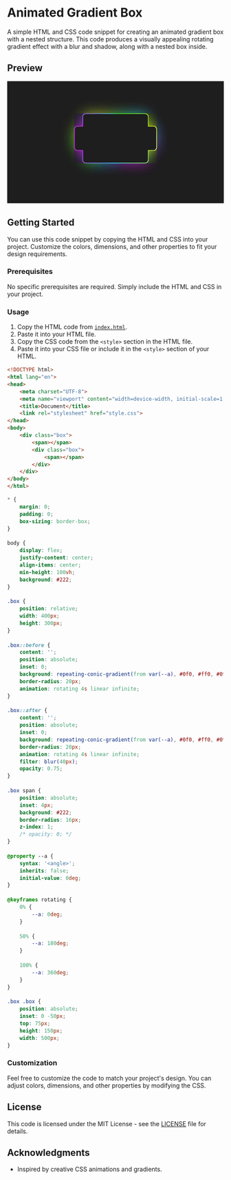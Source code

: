 # Animated Gradient Box

A simple HTML and CSS code snippet for creating an animated gradient box with a nested structure. This code produces a visually appealing rotating gradient effect with a blur and shadow, along with a nested box inside.

## Preview

![Animated Gradient Box Preview](preview.gif)

## Getting Started

You can use this code snippet by copying the HTML and CSS into your project. Customize the colors, dimensions, and other properties to fit your design requirements.

### Prerequisites

No specific prerequisites are required. Simply include the HTML and CSS in your project.

### Usage

1. Copy the HTML code from [`index.html`](index.html).
2. Paste it into your HTML file.
3. Copy the CSS code from the `<style>` section in the HTML file.
4. Paste it into your CSS file or include it in the `<style>` section of your HTML.

```HTML
<!DOCTYPE html>
<html lang="en">
<head>
    <meta charset="UTF-8">
    <meta name="viewport" content="width=device-width, initial-scale=1.0">
    <title>Document</title>
    <link rel="stylesheet" href="style.css">
</head>
<body>
    <div class="box">
        <span></span>
        <div class="box">
            <span></span>
        </div>
    </div>
</body>
</html>
```

```CSS
* {
    margin: 0;
    padding: 0;
    box-sizing: border-box;
}

body {
    display: flex;
    justify-content: center;
    align-items: center;
    min-height: 100vh;
    background: #222;
}

.box {
    position: relative;
    width: 400px;
    height: 300px;
}

.box::before {
    content: '';
    position: absolute;
    inset: 0;
    background: repeating-conic-gradient(from var(--a), #0f0, #ff0, #0ff, #f0f, #0ff);
    border-radius: 20px;
    animation: rotating 4s linear infinite;
}

.box::after {
    content: '';
    position: absolute;
    inset: 0;
    background: repeating-conic-gradient(from var(--a), #0f0, #ff0, #0ff, #f0f, #0ff);
    border-radius: 20px;
    animation: rotating 4s linear infinite;
    filter: blur(40px);
    opacity: 0.75;
}

.box span {
    position: absolute;
    inset: 4px;
    background: #222;
    border-radius: 16px;
    z-index: 1;
    /* opacity: 0; */
}

@property --a {
    syntax: '<angle>';
    inherits: false;
    initial-value: 0deg;
}

@keyframes rotating {
    0% {
        --a: 0deg;
    }

    50% {
        --a: 180deg;
    }

    100% {
        --a: 360deg;
    }
}

.box .box {
    position: absolute;
    inset: 0 -50px;
    top: 75px;
    height: 150px;
    width: 500px;
}
```

### Customization

Feel free to customize the code to match your project's design. You can adjust colors, dimensions, and other properties by modifying the CSS.

## License

This code is licensed under the MIT License - see the [LICENSE](LICENSE) file for details.

## Acknowledgments

- Inspired by creative CSS animations and gradients.
